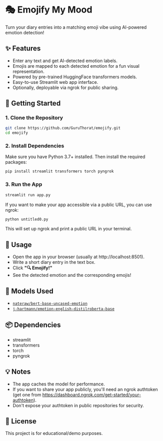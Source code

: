 # 🎭 Emojify My Mood

Turn your diary entries into a matching emoji vibe using AI-powered emotion detection!

## ✨ Features

- Enter any text and get AI-detected emotion labels.
- Emojis are mapped to each detected emotion for a fun visual representation.
- Powered by pre-trained HuggingFace transformers models.
- Easy-to-use Streamlit web app interface.
- Optionally, deployable via ngrok for public sharing.

## 🚀 Getting Started

### 1. Clone the Repository

```bash
git clone https://github.com/GuruThorat/emojify.git
cd emojify
```

### 2. Install Dependencies

Make sure you have Python 3.7+ installed. Then install the required packages:

```bash
pip install streamlit transformers torch pyngrok
```

### 3. Run the App

```bash
streamlit run app.py
```

If you want to make your app accessible via a public URL, you can use ngrok:

```bash
python untitled0.py
```

This will set up ngrok and print a public URL in your terminal.

## 📝 Usage

- Open the app in your browser (usually at http://localhost:8501).
- Write a short diary entry in the text box.
- Click **"🔍 Emojify!"**
- See the detected emotion and the corresponding emojis!

## 🧠 Models Used

- [`nateraw/bert-base-uncased-emotion`](https://huggingface.co/nateraw/bert-base-uncased-emotion)
- [`j-hartmann/emotion-english-distilroberta-base`](https://huggingface.co/j-hartmann/emotion-english-distilroberta-base)

## 📦 Dependencies

- streamlit
- transformers
- torch
- pyngrok

## 💡 Notes

- The app caches the model for performance.
- If you want to share your app publicly, you'll need an ngrok authtoken (get one from https://dashboard.ngrok.com/get-started/your-authtoken).
- Don't expose your authtoken in public repositories for security.

## 📄 License

This project is for educational/demo purposes.
